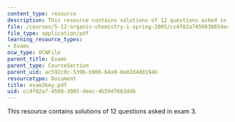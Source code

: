 ```yaml
---
content_type: resource
description: This resource contains solutions of 12 questions asked in exam 3.
file: /courses/5-12-organic-chemistry-i-spring-2005/cc4f02a745983085deec4b59d7683d4b_exam3key.pdf
file_type: application/pdf
learning_resource_types:
- Exams
ocw_type: OCWFile
parent_title: Exams
parent_type: CourseSection
parent_uid: ac592c0c-539b-b906-b4a9-0e82d4d8194b
resourcetype: Document
title: exam3key.pdf
uid: cc4f02a7-4598-3085-deec-4b59d7683d4b
---
```

This resource contains solutions of 12 questions asked in exam 3.

